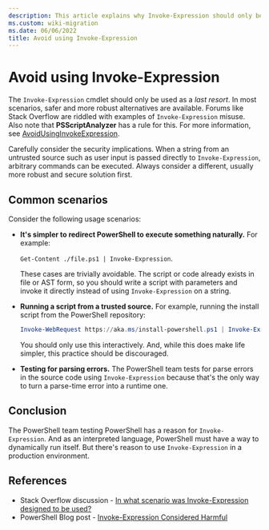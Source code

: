 ```yaml
---
description: This article explains why Invoke-Expression should only be used as a last resort.
ms.custom: wiki-migration
ms.date: 06/06/2022
title: Avoid using Invoke-Expression
---
```

# Avoid using Invoke-Expression

The `Invoke-Expression` cmdlet should only be used as a _last resort_. In most scenarios, safer and
more robust alternatives are available. Forums like Stack Overflow are riddled with examples of
`Invoke-Expression` misuse. Also note that **PSScriptAnalyzer** has a rule for this. For more
information, see
[AvoidUsingInvokeExpression](/powershell/utility-modules/psscriptanalyzer/rules/avoidusinginvokeexpression).

Carefully consider the security implications. When a string from an untrusted source such as user
input is passed directly to `Invoke-Expression`, arbitrary commands can be executed. Always consider
a different, usually more robust and secure solution first.

## Common scenarios

Consider the following usage scenarios:

- **It's simpler to redirect PowerShell to execute something naturally.** For example:

  `Get-Content ./file.ps1 | Invoke-Expression`.

  These cases are trivially avoidable. The script or code already exists in file or AST form, so you
  should write a script with parameters and invoke it directly instead of using `Invoke-Expression`
  on a string.

- **Running a script from a trusted source.** For example, running the install script from the
  PowerShell repository:

  ```powershell
  Invoke-WebRequest https://aka.ms/install-powershell.ps1 | Invoke-Expression
  ```

  You should only use this interactively. And, while this does make life simpler, this practice
  should be discouraged.

- **Testing for parsing errors.** The PowerShell team tests for parse errors in the source code using
  `Invoke-Expression` because that's the only way to turn a parse-time error into a runtime one.

## Conclusion

The PowerShell team testing PowerShell has a reason for `Invoke-Expression`. And as an interpreted
language, PowerShell must have a way to dynamically run itself. But there's reason to use
`Invoke-Expression` in a production environment.

## References

- Stack Overflow discussion -
  [In what scenario was Invoke-Expression designed to be used?](https://stackoverflow.com/a/51252636/45375)
- PowerShell Blog post -
  [Invoke-Expression Considered Harmful](https://devblogs.microsoft.com/powershell/invoke-expression-considered-harmful/)

